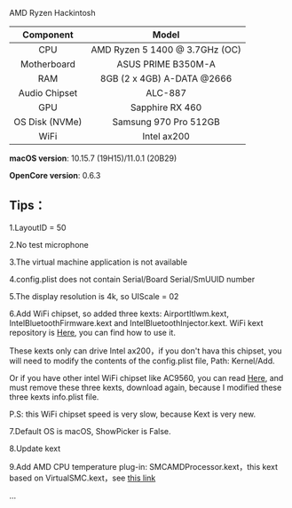 AMD Ryzen Hackintosh 

|   Component    |             Model              |
| :------------: | :----------------------------: |
|      CPU       | AMD Ryzen 5 1400 @ 3.7GHz (OC) |
|  Motherboard   |       ASUS PRIME B350M-A       |
|      RAM       |   8GB (2 x 4GB) A-DATA @2666   |
| Audio Chipset  |            ALC-887             |
|      GPU       |        Sapphire RX 460         |
| OS Disk (NVMe) |     Samsung 970 Pro 512GB      |
|      WiFi      |          Intel ax200           |

**macOS version**: 10.15.7 (19H15)/11.0.1 (20B29)

**OpenCore version**: 0.6.3

## Tips：

1.LayoutID = 50

2.No test microphone

3.The virtual machine application is not available

4.config.plist does not contain Serial/Board Serial/SmUUID number

5.The display resolution is 4k, so UIScale = 02

6.Add WiFi chipset, so added three kexts: AirportItlwm.kext, IntelBluetoothFirmware.kext and IntelBluetoothInjector.kext. WiFi kext repository is [Here](https://github.com/OpenIntelWireless/itlwm), you can find how to use it. 

These kexts only can drive Intel ax200，if you don't hava this chipset, you will need to modify the contents of the config.plist file, Path: Kernel/Add. 

Or if you have other intel WiFi chipset like AC9560, you can read [Here](https://docs.oiw.workers.dev/itlwm/), and must remove these three kexts, download again, because I modified these three kexts info.plist file.

P.S: this WiFi chipset speed is very slow, because Kext is  very new.

7.Default OS is macOS, ShowPicker is False.

8.Update kext  

9.Add AMD CPU temperature plug-in: SMCAMDProcessor.kext，this kext based on VirtualSMC.kext，see [this link](https://github.com/trulyspinach/SMCAMDProcessor)

...

